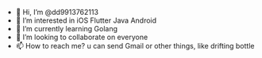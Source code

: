 - 👋 Hi, I’m @dd9913762113
- 👀 I’m interested in iOS Flutter Java Android 
- 🌱 I’m currently learning  Golang
- 💞️ I’m looking to collaborate on everyone
- 📫 How to reach me? u can send Gmail or other things, like drifting bottle


<!---
dd9913762113/dd9913762113 is a ✨ special ✨ repository because its `README.md` (this file) appears on your GitHub profile.
You can click the Preview link to take a look at your changes.
--->
